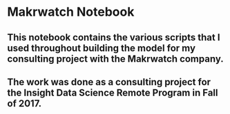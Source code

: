 # Makrwatch Notebook
## This notebook contains the various scripts that I used throughout building the model for my consulting project with the Makrwatch company. 

## The work was done as a consulting project for the Insight Data Science Remote Program in Fall of 2017. 
